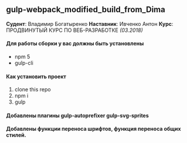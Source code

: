 ## gulp-webpack_modified_build_from_Dima

**Судент**: Владимир Богатыренко
**Наставник**: Ивченко Антон
**Курс**: ПРОДВИНУТЫЙ КУРС ПО ВЕБ-РАЗРАБОТКЕ *(03.2018)*

#### Для работы сборки у вас должны быть установлены
* npm 5
* gulp-cli

#### Как установить проект
1. clone this repo
2. npm i
3. gulp

#### Добавлены плагины gulp-autoprefixer gulp-svg-sprites
#### Добавлены функции переноса шрифтов, функция переноса общих стилей.
